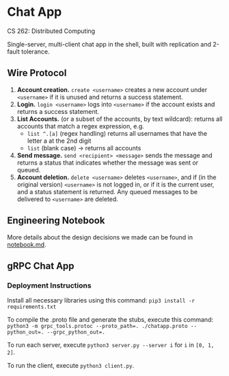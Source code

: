 # Chat App
CS 262: Distributed Computing

Single-server, multi-client chat app in the shell, built with replication and 2-fault tolerance.

## Wire Protocol
1. **Account creation.** `create <username>` creates a new account under `<username>` if it is unused and returns a success statement.
2. **Login.** `login <username>` logs into `<username>` if the account exists and returns a success statement.
3. **List Accounts.** (or a subset of the accounts, by text wildcard): returns all accounts that match a regex expression, e.g.
    - `list ^.[a]`  (regex handling) returns all usernames that have the letter a at the 2nd digit
    - `list`  (blank case) → returns all accounts
4. **Send message.** `send <recipient> <message>` sends the message and returns a status that indicates whether the message was sent or queued. 
5. **Account deletion.** `delete <username>` deletes `<username>`, and if (in the original version) `<username>` is not logged in, or if it is the current user, and a status statement is returned. Any queued messages to be delivered to `<username>` are deleted.

## Engineering Notebook
More details about the design decisions we made can be found in [notebook.md](notebook.md).

## gRPC Chat App

### Deployment Instructions

Install all necessary libraries using this command:
```pip3 install -r requirements.txt```

To compile the .proto file and generate the stubs, execute this command:
```python3 -m grpc_tools.protoc --proto_path=. ./chatapp.proto --python_out=. --grpc_python_out=. ```

To run each server, execute `python3 server.py --server i` for `i` in `[0, 1, 2]`.

To run the client, execute `python3 client.py`.
